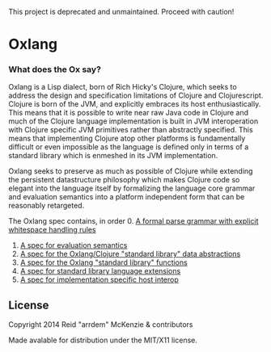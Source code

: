 This project is deprecated and unmaintained. Proceed with caution!

# Oxlang
### What does the Ox say?

Oxlang is a Lisp dialect, born of Rich Hicky's Clojure, which seeks to
address the design and specification limitations of Clojure and
Clojurescript. Clojure is born of the JVM, and explicitly embraces its
host enthusiastically. This means that it is possible to write near
raw Java code in Clojure and much of the Clojure language
implementation is built in JVM interoperation with Clojure specific
JVM primitives rather than abstractly specified. This means that
implementing Clojure atop other platforms is fundamentally difficult
or even impossible as the language is defined only in terms of a
standard library which is enmeshed in its JVM implementation.

Oxlang seeks to preserve as much as possible of Clojure while
extending the persistent datastructure philosophy which makes Clojure
code so elegant into the language itself by formalizing the language
core grammar and evaluation semantics into a platform independent form
that can be reasonably retargeted.

The Oxlang spec contains, in order
 0. [A formal parse grammar with explicit whitespace handling rules](src/grammar.md)
 1. [A spec for evaluation semantics](src/evaluation.md)
 2. [A spec for the Oxlang/Clojure "standard library" data abstractions](src/interfaces.md)
 3. [A spec for the Oxlang "standard library" functions](src/functions.md)
 4. [A spec for standard library language extensions](src/modules.md)
 5. [A spec for implementation specific host interop](src/interop.md)

## License

Copyright 2014 Reid "arrdem" McKenzie & contributors

Made avalable for distribution under the MIT/X11 license.
